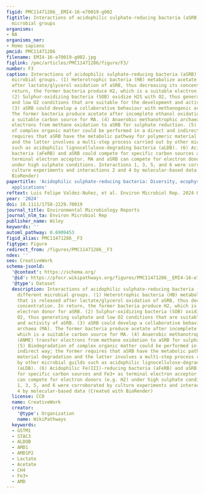 ```yaml
---
figid: PMC11471286__EMI4-16-e70019-g002
figtitle: Interactions of acidophilic sulphate‐reducing bacteria (aSRB) with different
  microbial groups
organisms:
- NA
organisms_ner:
- Homo sapiens
pmcid: PMC11471286
filename: EMI4-16-e70019-g002.jpg
figlink: /pmc/articles/PMC11471286/figure/F3/
number: F3
caption: Interactions of acidophilic sulphate‐reducing bacteria (aSRB) with different
  microbial groups. (1) Heterotrophic bacteria (HB) metabolize acetate that is released
  after lactate/glycerol oxidation of aSRB, thus decreasing its concentration. In
  return, the former bacteria produce H2, which is a suitable electron donor for aSRB.
  (2) Sulphur‐oxidizing bacteria (SOB) oxidize H2S with O2, thus generating sulphate
  and low O2 conditions that are suitable for the development and activity of aSRB.
  (3) aSRB could develop a collaborative behaviour with methanogenic archaea (MA).
  The former bacteria produce acetate after incomplete ethanol oxidation, which is
  a suitable carbon source for MA. (4) Anaerobic methanotrophic archaea (ANME) transfer
  electrons from methane oxidation to aSRB for sulphate reduction. (5) Biodegradation
  of complex organic matter could be performed in a direct and indirect way; the former
  requires that aSRB have the metabolic pathway for polymeric material degradation
  and the latter involves a multi‐step process carried out by other microbial guilds
  such as acidophilic lignocellulose‐degrading bacteria (aLDB). (6) Acidophilic Fe(III)‐reducing
  bacteria (aFeRB) and aSRB could compete for specific carbon sources and Fe3+ as
  terminal electron acceptor. MA and aSRB can compete for electron donors (e.g. H2)
  under high sulphate conditions. Interactions 1, 3, 5, and 6 were corroborated by
  culture experiments and interactions 2 and 4 by molecular‐based data (Created with
  BioRender)
papertitle: 'Acidophilic sulphate‐reducing bacteria: Diversity, ecophysiology, and
  applications'
reftext: Luis Felipe Valdez‐Nuñez, et al. Environ Microbiol Rep. 2024 Oct;16(5).
year: '2024'
doi: 10.1111/1758-2229.70019
journal_title: Environmental Microbiology Reports
journal_nlm_ta: Environ Microbiol Rep
publisher_name: Wiley
keywords: ''
automl_pathway: 0.6909453
figid_alias: PMC11471286__F3
figtype: Figure
redirect_from: /figures/PMC11471286__F3
ndex: ''
seo: CreativeWork
schema-jsonld:
  '@context': https://schema.org/
  '@id': https://pfocr.wikipathways.org/figures/PMC11471286__EMI4-16-e70019-g002.html
  '@type': Dataset
  description: Interactions of acidophilic sulphate‐reducing bacteria (aSRB) with
    different microbial groups. (1) Heterotrophic bacteria (HB) metabolize acetate
    that is released after lactate/glycerol oxidation of aSRB, thus decreasing its
    concentration. In return, the former bacteria produce H2, which is a suitable
    electron donor for aSRB. (2) Sulphur‐oxidizing bacteria (SOB) oxidize H2S with
    O2, thus generating sulphate and low O2 conditions that are suitable for the development
    and activity of aSRB. (3) aSRB could develop a collaborative behaviour with methanogenic
    archaea (MA). The former bacteria produce acetate after incomplete ethanol oxidation,
    which is a suitable carbon source for MA. (4) Anaerobic methanotrophic archaea
    (ANME) transfer electrons from methane oxidation to aSRB for sulphate reduction.
    (5) Biodegradation of complex organic matter could be performed in a direct and
    indirect way; the former requires that aSRB have the metabolic pathway for polymeric
    material degradation and the latter involves a multi‐step process carried out
    by other microbial guilds such as acidophilic lignocellulose‐degrading bacteria
    (aLDB). (6) Acidophilic Fe(III)‐reducing bacteria (aFeRB) and aSRB could compete
    for specific carbon sources and Fe3+ as terminal electron acceptor. MA and aSRB
    can compete for electron donors (e.g. H2) under high sulphate conditions. Interactions
    1, 3, 5, and 6 were corroborated by culture experiments and interactions 2 and
    4 by molecular‐based data (Created with BioRender)
  license: CC0
  name: CreativeWork
  creator:
    '@type': Organization
    name: WikiPathways
  keywords:
  - GSTM1
  - STAC3
  - ALDOB
  - AMD1
  - AMD1P2
  - Lactate
  - Acetate
  - CH4
  - Fe3+
  - AMD
---
```

